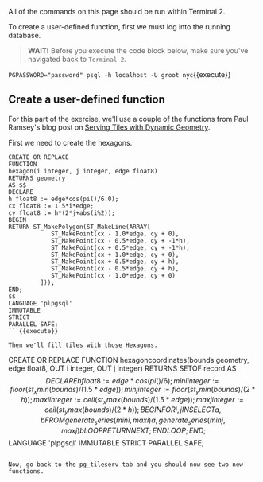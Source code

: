 All of the commands on this page should be run within Terminal 2.

To create a user-defined function, first we must log into the running database.

>**WAIT!** Before you execute the code block below, make sure you've navigated back to ```Terminal 2```. 

```PGPASSWORD="password" psql -h localhost -U groot nyc```{{execute}}

## Create a user-defined function

For this part of the exercise, we'll use a couple of the functions from Paul Ramsey's blog post on [Serving Tiles with Dynamic Geometry](https://info.crunchydata.com/blog/tile-serving-with-dynamic-geometry).

First we need to create the hexagons.

```
CREATE OR REPLACE 
FUNCTION 
hexagon(i integer, j integer, edge float8) 
RETURNS geometry 
AS $$ 
DECLARE 
h float8 := edge*cos(pi()/6.0); 
cx float8 := 1.5*i*edge; 
cy float8 := h*(2*j+abs(i%2)); 
BEGIN 
RETURN ST_MakePolygon(ST_MakeLine(ARRAY[ 
            ST_MakePoint(cx - 1.0*edge, cy + 0), 
            ST_MakePoint(cx - 0.5*edge, cy + -1*h), 
            ST_MakePoint(cx + 0.5*edge, cy + -1*h), 
            ST_MakePoint(cx + 1.0*edge, cy + 0), 
            ST_MakePoint(cx + 0.5*edge, cy + h), 
            ST_MakePoint(cx - 0.5*edge, cy + h), 
            ST_MakePoint(cx - 1.0*edge, cy + 0) 
         ])); 
END; 
$$ 
LANGUAGE 'plpgsql' 
IMMUTABLE 
STRICT 
PARALLEL SAFE;
```{{execute}}

Then we'll fill tiles with those Hexagons.

```
CREATE OR REPLACE 
FUNCTION hexagoncoordinates(bounds geometry, edge float8, 
                            OUT i integer, OUT j integer) 
RETURNS SETOF record 
AS $$ 
    DECLARE 
        h float8 := edge*cos(pi()/6); 
        mini integer := floor(st_xmin(bounds) / (1.5*edge)); 
        minj integer := floor(st_ymin(bounds) / (2*h)); 
        maxi integer := ceil(st_xmax(bounds) / (1.5*edge)); 
        maxj integer := ceil(st_ymax(bounds) / (2*h)); 
    BEGIN 
    FOR i, j IN 
    SELECT a, b 
    FROM generate_series(mini, maxi) a, 
         generate_series(minj, maxj) b 
    LOOP 
       RETURN NEXT; 
    END LOOP; 
    END; 
$$
LANGUAGE 'plpgsql' 
IMMUTABLE 
STRICT 
PARALLEL SAFE;
```{{execute}}

Now, go back to the pg_tileserv tab and you should now see two new functions.

